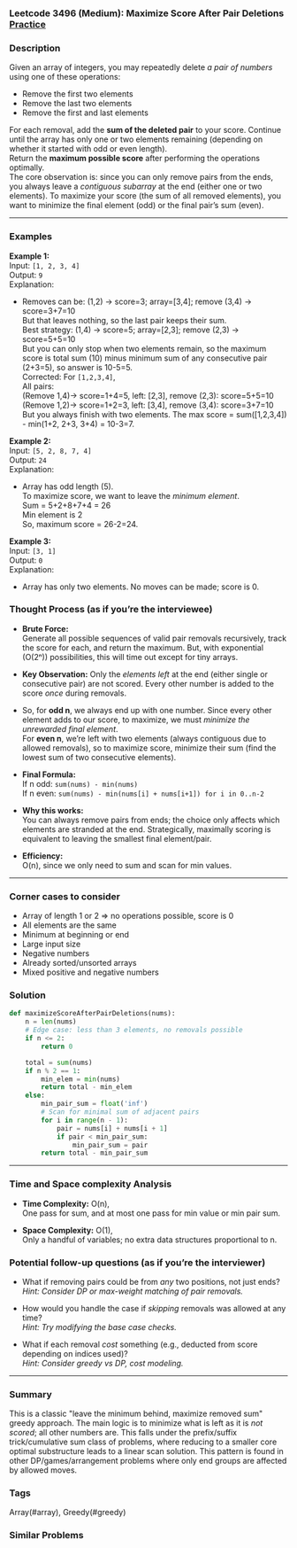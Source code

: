 ### Leetcode 3496 (Medium): Maximize Score After Pair Deletions [Practice](https://leetcode.com/problems/maximize-score-after-pair-deletions)

### Description  
Given an array of integers, you may repeatedly delete *a pair of numbers* using one of these operations:  
- Remove the first two elements  
- Remove the last two elements  
- Remove the first and last elements  

For each removal, add the **sum of the deleted pair** to your score. Continue until the array has only one or two elements remaining (depending on whether it started with odd or even length).  
Return the **maximum possible score** after performing the operations optimally.  
The core observation is: since you can only remove pairs from the ends, you always leave a *contiguous subarray* at the end (either one or two elements). To maximize your score (the sum of all removed elements), you want to minimize the final element (odd) or the final pair’s sum (even).

---

### Examples  

**Example 1:**  
Input: `[1, 2, 3, 4]`  
Output: `9`  
Explanation:  
- Removes can be: (1,2) → score=3; array=[3,4]; remove (3,4) → score=3+7=10  
  But that leaves nothing, so the last pair keeps their sum.  
  Best strategy: (1,4) → score=5; array=[2,3]; remove (2,3) → score=5+5=10  
  But you can only stop when two elements remain, so the maximum score is total sum (10) minus minimum sum of any consecutive pair (2+3=5), so answer is 10-5=5.    
  Corrected: For `[1,2,3,4]`,  
  All pairs:  
      (Remove 1,4)→ score=1+4=5, left: [2,3], remove (2,3): score=5+5=10  
      (Remove 1,2)→ score=1+2=3, left: [3,4], remove (3,4): score=3+7=10  
  But you always finish with two elements. The max score = sum([1,2,3,4]) - min(1+2, 2+3, 3+4) = 10-3=7.

**Example 2:**  
Input: `[5, 2, 8, 7, 4]`  
Output: `24`  
Explanation:  
- Array has odd length (5).  
  To maximize score, we want to leave the *minimum element*.  
  Sum = 5+2+8+7+4 = 26  
  Min element is 2  
  So, maximum score = 26-2=24.

**Example 3:**  
Input: `[3, 1]`  
Output: `0`  
Explanation:  
- Array has only two elements. No moves can be made; score is 0.


### Thought Process (as if you’re the interviewee)  
- **Brute Force:**  
  Generate all possible sequences of valid pair removals recursively, track the score for each, and return the maximum. But, with exponential (O(2ⁿ)) possibilities, this will time out except for tiny arrays.

- **Key Observation:** Only the *elements left* at the end (either single or consecutive pair) are not scored. Every other number is added to the score *once* during removals.

- So, for **odd n**, we always end up with one number. Since every other element adds to our score, to maximize, we must *minimize the unrewarded final element*.  
  For **even n**, we’re left with two elements (always contiguous due to allowed removals), so to maximize score, minimize their sum (find the lowest sum of two consecutive elements).

- **Final Formula:**  
  If n odd: `sum(nums) - min(nums)`  
  If n even: `sum(nums) - min(nums[i] + nums[i+1]) for i in 0..n-2`

- **Why this works:**  
  You can always remove pairs from ends; the choice only affects which elements are stranded at the end. Strategically, maximally scoring is equivalent to leaving the smallest final element/pair.

- **Efficiency:**  
  O(n), since we only need to sum and scan for min values.

---

### Corner cases to consider  
- Array of length 1 or 2 ⇒ no operations possible, score is 0  
- All elements are the same  
- Minimum at beginning or end  
- Large input size  
- Negative numbers  
- Already sorted/unsorted arrays  
- Mixed positive and negative numbers


### Solution

```python
def maximizeScoreAfterPairDeletions(nums):
    n = len(nums)
    # Edge case: less than 3 elements, no removals possible
    if n <= 2:
        return 0

    total = sum(nums)
    if n % 2 == 1:
        min_elem = min(nums)
        return total - min_elem
    else:
        min_pair_sum = float('inf')
        # Scan for minimal sum of adjacent pairs
        for i in range(n - 1):
            pair = nums[i] + nums[i + 1]
            if pair < min_pair_sum:
                min_pair_sum = pair
        return total - min_pair_sum
```

---

### Time and Space complexity Analysis  

- **Time Complexity:** O(n),  
    One pass for sum, and at most one pass for min value or min pair sum.

- **Space Complexity:** O(1),  
    Only a handful of variables; no extra data structures proportional to n.


### Potential follow-up questions (as if you’re the interviewer)  

- What if removing pairs could be from *any* two positions, not just ends?  
  *Hint: Consider DP or max-weight matching of pair removals.*

- How would you handle the case if *skipping* removals was allowed at any time?  
  *Hint: Try modifying the base case checks.*

- What if each removal *cost* something (e.g., deducted from score depending on indices used)?  
  *Hint: Consider greedy vs DP, cost modeling.*

---

### Summary
This is a classic "leave the minimum behind, maximize removed sum" greedy approach. The main logic is to minimize what is left as it is *not scored*; all other numbers are. This falls under the prefix/suffix trick/cumulative sum class of problems, where reducing to a smaller core optimal substructure leads to a linear scan solution. This pattern is found in other DP/games/arrangement problems where only end groups are affected by allowed moves.

### Tags
Array(#array), Greedy(#greedy)

### Similar Problems

